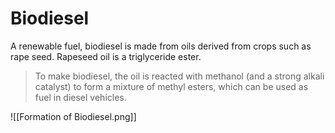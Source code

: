 # Biodiesel
A renewable fuel, biodiesel is made from oils derived from crops such as rape seed. Rapeseed oil is a triglyceride ester.

> To make biodiesel, the oil is reacted with methanol (and a strong alkali catalyst) to form a mixture of methyl esters, which can be used as fuel in diesel vehicles.

![[Formation of Biodiesel.png]]